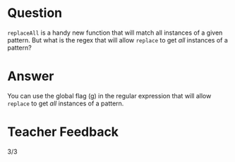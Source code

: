 # Question
`replaceAll` is a handy new function that will match all instances of a given pattern. But what is the regex that will allow `replace` to get *all* instances of a pattern?

# Answer
You can use the global flag (g) in the regular expression that will allow `replace` to get *all* instances of a pattern.

# Teacher Feedback
3/3
